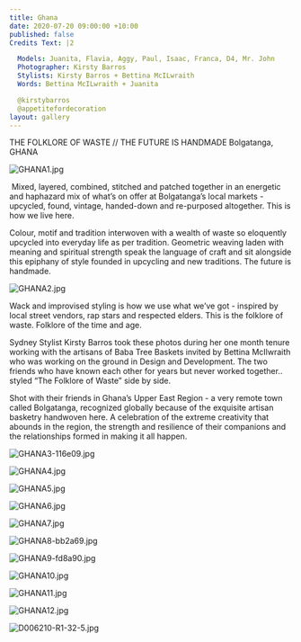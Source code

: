 ```yaml
---
title: Ghana
date: 2020-07-20 09:00:00 +10:00
published: false
Credits Text: |2

  Models: Juanita, Flavia, Aggy, Paul, Isaac, Franca, D4, Mr. John
  Photographer: Kirsty Barros
  Stylists: Kirsty Barros + Bettina McILwraith 
  Words: Bettina McILwraith + Juanita

  @kirstybarros
  @appetitefordecoration
layout: gallery
---
```


THE FOLKLORE OF WASTE // THE FUTURE IS HANDMADE
Bolgatanga, GHANA

![GHANA1.jpg](/uploads/GHANA1.jpg)

 Mixed, layered, combined, stitched and patched together in an energetic and haphazard mix of what’s on offer at Bolgatanga’s local markets - upcycled, found, vintage, handed-down and re-purposed altogether. This is how we live here. 

Colour, motif and tradition interwoven with a wealth of waste so eloquently upcycled into everyday life as per tradition. Geometric weaving laden with meaning and spiritual strength speak the language of craft and sit alongside this epiphany of style founded in upcycling and new traditions. The future is handmade. 

![GHANA2.jpg](/uploads/GHANA2.jpg)

Wack and improvised styling is how we use what we’ve got - inspired by local street vendors, rap stars and respected elders. This is the folklore of waste. Folklore of the time and age.

Sydney Stylist Kirsty Barros took these photos during her one month tenure working with the artisans of Baba Tree Baskets invited by Bettina McIlwraith who was working on the ground in Design and Development. The two friends who have known each other for years but never worked together.. styled “The Folklore of Waste” side by side. 

Shot with their friends in Ghana’s Upper East Region - a very remote town called Bolgatanga, recognized globally because of the exquisite artisan basketry handwoven here. A celebration of the extreme creativity that abounds in the region, the strength and resilience of their companions and the relationships formed in making it all happen. 

![GHANA3-116e09.jpg](/uploads/GHANA3-116e09.jpg)

![GHANA4.jpg](/uploads/GHANA4.jpg)

![GHANA5.jpg](/uploads/GHANA5.jpg)

![GHANA6.jpg](/uploads/GHANA6.jpg)

![GHANA7.jpg](/uploads/GHANA7.jpg)

![GHANA8-bb2a69.jpg](/uploads/GHANA8-bb2a69.jpg)

![GHANA9-fd8a90.jpg](/uploads/GHANA9-fd8a90.jpg)

![GHANA10.jpg](/uploads/GHANA10.jpg)

![GHANA11.jpg](/uploads/GHANA11.jpg)

![GHANA12.jpg](/uploads/GHANA12.jpg)

![D006210-R1-32-5.jpg](/uploads/D006210-R1-32-5.jpg)
